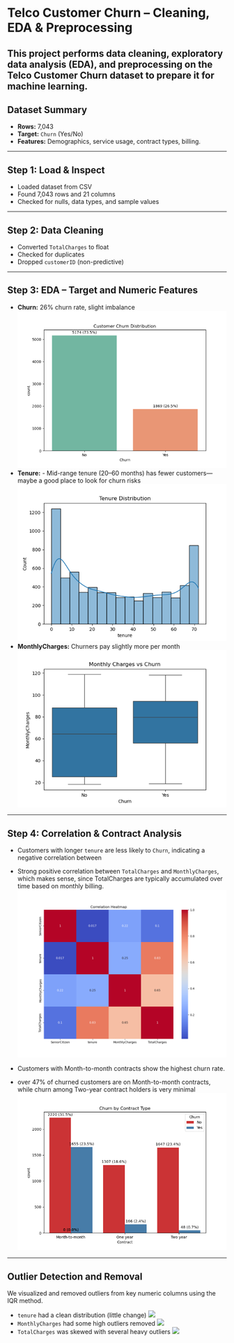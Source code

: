 # Telco Customer Churn – Cleaning, EDA & Preprocessing

This project performs data cleaning, exploratory data analysis (EDA), and preprocessing on the **Telco Customer Churn dataset** to prepare it for machine learning.
---

## Dataset Summary
- **Rows:** 7,043
- **Target:** `Churn` (Yes/No)
- **Features:** Demographics, service usage, contract types, billing.
---

## Step 1: Load & Inspect

- Loaded dataset from CSV
- Found 7,043 rows and 21 columns
- Checked for nulls, data types, and sample values
---

## Step 2: Data Cleaning

- Converted `TotalCharges` to float
- Checked for duplicates
- Dropped `customerID` (non-predictive)
---

## Step 3: EDA – Target and Numeric Features

- **Churn:** 26% churn rate, slight imbalance
![churn](output/churn_distribution.png)
- **Tenure:** - Mid-range tenure (20–60 months) has fewer customers—maybe a good place to look for churn risks
![tenure](output/tenure_distribution.png)
- **MonthlyCharges:** Churners pay slightly more per month
![monthly](output/monthly_charges_boxplot.png)
---

## Step 4: Correlation & Contract Analysis

- Customers with longer `tenure` are less likely to `Churn`, indicating a negative correlation between
- Strong positive correlation between `TotalCharges` and `MonthlyCharges`, which makes sense, since TotalCharges are typically accumulated over time based on monthly billing.
![correlation](output/correlation_heatmap.png)

- Customers with Month-to-month contracts show the highest churn rate.
- over 47% of churned customers are on Month-to-month contracts, while churn among Two-year contract holders is very minimal
![contract](output/churn_by_contract.png)
---

## Outlier Detection and Removal

We visualized and removed outliers from key numeric columns using the IQR method.

- `tenure` had a clean distribution (little change)
![](output/TotalCharges_boxplot_before.png)
- `MonthlyCharges` had some high outliers removed
![](output/MonthlyCharges_boxplot_before.png)
- `TotalCharges` was skewed with several heavy outliers
![](output/tenure_boxplot_before.png)